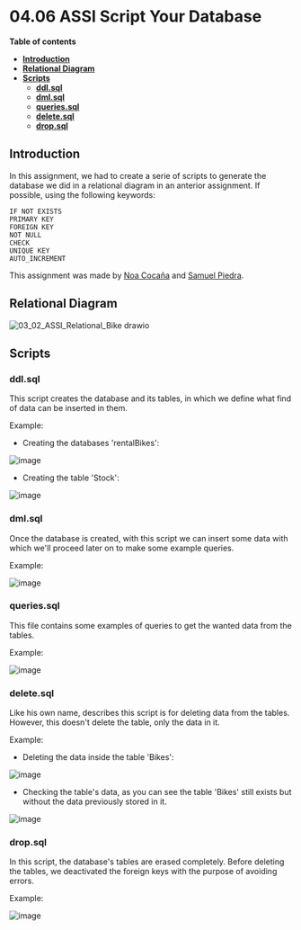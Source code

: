 # 04.06 ASSI Script Your Database

**Table of contents**

-   [**Introduction**](#introduction)
-   [**Relational Diagram**](#relational-diagram)
-   [**Scripts**](#scripts)
    -   [**ddl.sql**](#ddlsql)
    -   [**dml.sql**](#dmlsql)
    -   [**queries.sql**](#queriessql)
    -   [**delete.sql**](#deletesql)
    -   [**drop.sql**](#dropsql)

## Introduction

In this assignment, we had to create a serie of scripts to generate the database we did in a relational diagram in an anterior assignment. If possible, using the following keywords:  

```
IF NOT EXISTS
PRIMARY KEY
FOREIGN KEY
NOT NULL
CHECK
UNIQUE KEY
AUTO_INCREMENT
```

This assignment was made by [Noa Cocaña](https://github.com/ncocana) and [Samuel Piedra](https://github.com/SPiedra955).  

## Relational Diagram

![03_02_ASSI_Relational_Bike drawio](https://user-images.githubusercontent.com/117761602/214666706-51720dd9-ac81-4ea1-96c3-4e645bd2612e.png)

## Scripts

### ddl.sql

This script creates the database and its tables, in which we define what find of data can be inserted in them.

Example:

* Creating the databases 'rentalBikes':

![image](https://user-images.githubusercontent.com/114516225/214678341-8e03d8c2-3cb1-40db-8048-b37a5fa62c60.png)

* Creating the table 'Stock':

![image](https://user-images.githubusercontent.com/114516225/214678202-edb8351b-dbc3-4fee-b9c1-0df308c13646.png)

### dml.sql

Once the database is created, with this script we can insert some data with which we'll proceed later on to make some example queries.

Example:

![image](https://user-images.githubusercontent.com/114516225/214677617-2afebdcf-d84a-495f-b4a6-330f45fa4f77.png)
### queries.sql

This file contains some examples of queries to get the wanted data from the tables.

Example:

![image](https://user-images.githubusercontent.com/114516225/214675811-fff8cc79-a0d8-47f0-93a4-03f542635e0f.png)

### delete.sql

Like his own name, describes this script is for deleting data from the tables. However, this doesn't delete the table, only the data in it.

Example:

* Deleting the data inside the table 'Bikes':

![image](https://user-images.githubusercontent.com/114516225/214677813-3c2212d3-1737-4835-a9e0-4699daf89538.png)

* Checking the table's data, as you can see the table 'Bikes' still exists but without the data previously stored in it.

![image](https://user-images.githubusercontent.com/114516225/214677883-89cfdded-cce4-45ce-adc5-ef054e997f8a.png)


### drop.sql

In this script, the database's tables are erased completely. Before deleting the tables, we deactivated the foreign keys with the purpose of avoiding errors.

Example:

![image](https://user-images.githubusercontent.com/114516225/214676734-678310af-1e77-489d-96c0-f151bca96bd5.png)

